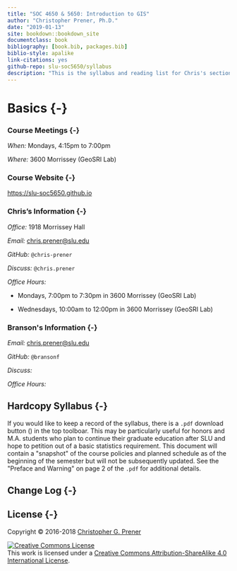 ```yaml
---
title: "SOC 4650 & 5650: Introduction to GIS"
author: "Christopher Prener, Ph.D."
date: "2019-01-13"
site: bookdown::bookdown_site
documentclass: book
bibliography: [book.bib, packages.bib]
biblio-style: apalike
link-citations: yes
github-repo: slu-soc5650/syllabus
description: "This is the syllabus and reading list for Chris's sections of SOC 4650 and 5650."
---
```


# Basics {-}

### Course Meetings {-}

*When:* Mondays, 4:15pm to 7:00pm

*Where:* 3600 Morrissey (GeoSRI Lab)

### Course Website {-}

<https://slu-soc5650.github.io>

### Chris’s Information {-}

*Office:* 1918 Morrissey Hall

*Email:* <chris.prener@slu.edu>

*GitHub:* `@chris-prener`

*Discuss:* `@chris.prener`

*Office Hours:*

-   Mondays, 7:00pm to 7:30pm in 3600 Morrissey (GeoSRI Lab)

-   Wednesdays, 10:00am to 12:00pm in 3600 Morrissey (GeoSRI Lab)

### Branson's Information {-}

*Email:* <chris.prener@slu.edu>

*GitHub:* `@bransonf`

*Discuss:* 

*Office Hours:*

## Hardcopy Syllabus {-}
If you would like to keep a record of the syllabus, there is a `.pdf` download button (<i class="fa fa-file-pdf-o"></i>) in the top toolboar. This may be particularly useful for honors and M.A. students who plan to continue their graduate education after SLU and hope to petition out of a basic statistics requirement. This document will contain a "snapshot" of the course policies and planned schedule as of the beginning of the semester but will not be subsequently updated. See the "Preface and Warning" on page 2 of the `.pdf` for additional details.

## Change Log {-}

## License {-}
Copyright © 2016-2018 [Christopher G. Prener](https://chris-prener.github.io)

<a rel="license" href="http://creativecommons.org/licenses/by-sa/4.0/"><img alt="Creative Commons License" style="border-width:0" src="https://i.creativecommons.org/l/by-sa/4.0/88x31.png" /></a><br />This work is licensed under a <a rel="license" href="http://creativecommons.org/licenses/by-sa/4.0/">Creative Commons Attribution-ShareAlike 4.0 International License</a>.


